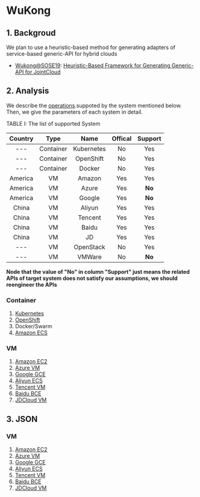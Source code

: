 # WuKong

##  1. Backgroud

  We plan to use a heuristic-based method for generating adapters of service-based generic-API for hybrid clouds
  
  - [Wukong@SOSE19](): [Heuristic-Based Framework for Generating Generic-API for JointCloud](https://ieeexplore.ieee.org/document/8705827)

##  2. Analysis

We describe the [operations](docs/Operations.md).suppoted by the system mentioned below.
Then, we give the parameters of each system in detail.


TABLE I: The list of supported System

|  Country  |   Type    |   Name    |  Offical  |  Support  |
| :-------: | :-------: | :-------: | :-------: | :-------: |
|  ---      | Container | Kubernetes|    No     |    Yes    |
|  ---      | Container | OpenShift |    No     |    Yes    |
|  ---      | Container |   Docker  |    No     |    Yes    |
|  America  |     VM    |   Amazon  |    Yes    |    Yes    |
|  America  |     VM    |   Azure   |    Yes    |  **No**   |
|  America  |     VM    |   Google  |    Yes    |  **No**   |
|  China    |     VM    |   Aliyun  |    Yes    |    Yes    |
|  China    |     VM    |   Tencent |    Yes    |    Yes    |
|  China    |     VM    |   Baidu   |    Yes    |    Yes    |
|  China    |     VM    |   JD      |    Yes    |    Yes    |
|  ---      |     VM    | OpenStack |    No     |    Yes    |
|  ---      |     VM    |   VMWare  |    No     |  **No**   |


**Node that the value of "No" in column "Support" just means the related APIs
of target system does not satisfy our assumptions, we should reengineer the APIs**


### Container

1. [Kubernetes](docs/Kubernetes-Analysis.md)
2. [OpenShift](docs/OpenShift-Analysis.md)
3. Docker/Swarm
4. [Amazon ECS](docs/AmazonEcs-Analysis.md)

### VM
1. [Amazon EC2](docs/AmazonEc2-Analysis.md)
2. [Azure VM](docs/AzureVM-Analysis.md)
3. [Google GCE](docs/GoogleCCE-Analysis.md)
4. [Aliyun ECS](docs/AliyunECS-Analysis.md)
5. [Tencent VM](docs/TencentVM-Analysis.md)
6. [Baidu BCE](docs/BaiduBCE-Analysis.md)
7. [JDCloud VM](docs/JDCloudVM-Analysis.md)


##  3. JSON 

### VM
1. [Amazon EC2](docs/AmazonEc2-json.md)
2. [Azure VM](docs/AzureVM-json.md)
3. [Google GCE](docs/GoogleCCE-json.md)
4. [Aliyun ECS](docs/AliyunECS-json.md)
5. [Tencent VM](docs/TencentVM-json.md)
6. [Baidu BCE](docs/BaiduBCE-json.md)
7. [JDCloud VM](docs/JDCloudVM-json.md)
